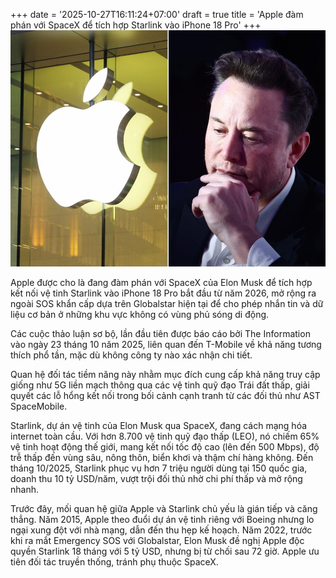 +++
date = '2025-10-27T16:11:24+07:00'
draft = true
title = 'Apple đàm phán với SpaceX để tích hợp Starlink vào iPhone 18 Pro'
+++
![Musk và apple](Musk-apple.jpg)

Apple được cho là đang đàm phán với SpaceX của Elon Musk để tích hợp kết nối vệ tinh Starlink vào iPhone 18 Pro bắt đầu từ năm 2026, mở rộng ra ngoài SOS khẩn cấp dựa trên Globalstar hiện tại để cho phép nhắn tin và dữ liệu cơ bản ở những khu vực không có vùng phủ sóng di động.

Các cuộc thảo luận sơ bộ, lần đầu tiên được báo cáo bởi The Information vào ngày 23 tháng 10 năm 2025, liên quan đến T-Mobile về khả năng tương thích phổ tần, mặc dù không công ty nào xác nhận chi tiết.

Quan hệ đối tác tiềm năng này nhằm mục đích cung cấp khả năng truy cập giống như 5G liền mạch thông qua các vệ tinh quỹ đạo Trái đất thấp, giải quyết các lỗ hổng kết nối trong bối cảnh cạnh tranh từ các đối thủ như AST SpaceMobile.

Starlink, dự án vệ tinh của Elon Musk qua SpaceX, đang cách mạng hóa internet toàn cầu. Với hơn 8.700 vệ tinh quỹ đạo thấp (LEO), nó chiếm 65% vệ tinh hoạt động thế giới, mang kết nối tốc độ cao (lên đến 500 Mbps), độ trễ thấp đến vùng sâu, nông thôn, biển khơi và thậm chí hàng không. Đến tháng 10/2025, Starlink phục vụ hơn 7 triệu người dùng tại 150 quốc gia, doanh thu 10 tỷ USD/năm, vượt trội đối thủ nhờ chi phí thấp và mở rộng nhanh.

Trước đây, mối quan hệ giữa Apple và Starlink chủ yếu là gián tiếp và căng thẳng. Năm 2015, Apple theo đuổi dự án vệ tinh riêng với Boeing nhưng lo ngại xung đột với nhà mạng, dẫn đến thu hẹp kế hoạch. Năm 2022, trước khi ra mắt Emergency SOS với Globalstar, Elon Musk đề nghị Apple độc quyền Starlink 18 tháng với 5 tỷ USD, nhưng bị từ chối sau 72 giờ. Apple ưu tiên đối tác truyền thống, tránh phụ thuộc SpaceX.
